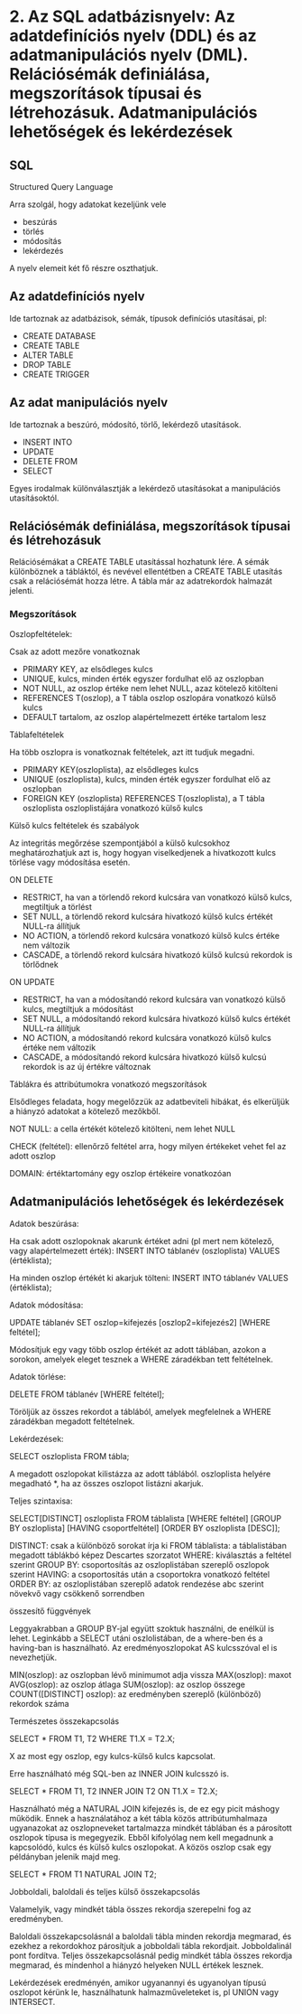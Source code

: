 # 2. Az SQL adatbázisnyelv: Az adatdefiníciós nyelv (DDL) és az adatmanipulációs nyelv (DML). Relációsémák definiálása, megszorítások típusai és létrehozásuk. Adatmanipulációs lehetőségek és lekérdezések

## SQL

Structured Query Language

Arra szolgál, hogy adatokat kezeljünk vele

- beszúrás
- törlés
- módosítás
- lekérdezés

A nyelv elemeit két fő részre oszthatjuk.

## Az adatdefiníciós nyelv

Ide tartoznak az adatbázisok, sémák, típusok definíciós utasításai, pl:

- CREATE DATABASE
- CREATE TABLE
- ALTER TABLE
- DROP TABLE
- CREATE TRIGGER

## Az adat manipulációs nyelv

Ide tartoznak a beszúró, módosító, törlő, lekérdező utasítások.

- INSERT INTO
- UPDATE 
- DELETE FROM 
- SELECT

Egyes irodalmak különválasztják a lekérdező utasításokat a manipulációs utasításoktól.

## Relációsémák definiálása, megszorítások típusai és létrehozásuk

Relációsémákat a CREATE TABLE utasítással hozhatunk lére. A sémák különböznek a tábláktól, és nevével ellentétben a CREATE TABLE utasítás csak a relációsémát hozza létre. A tábla már az adatrekordok halmazát jelenti.

### Megszorítások

Oszlopfeltételek:

Csak az adott mezőre vonatkoznak

- PRIMARY KEY, az elsődleges kulcs
- UNIQUE, kulcs, minden érték egyszer fordulhat elő az oszlopban
- NOT NULL, az oszlop értéke nem lehet NULL, azaz kötelező kitölteni
- REFERENCES T(oszlop), a T tábla oszlop oszlopára vonatkozó külső kulcs
- DEFAULT tartalom, az oszlop alapértelmezett értéke tartalom lesz

Táblafeltételek

Ha több oszlopra is vonatkoznak feltételek, azt itt tudjuk megadni.

- PRIMARY KEY(oszloplista), az elsődleges kulcs
- UNIQUE (oszloplista), kulcs, minden érték egyszer fordulhat elő az oszlopban
- FOREIGN KEY (oszloplista) REFERENCES T(oszloplista), a T tábla oszloplista oszloplistájára vonatkozó külső kulcs

Külső kulcs feltételek és szabályok

Az integritás megőrzése szempontjából a külső kulcsokhoz meghatározhatjuk azt is, hogy hogyan viselkedjenek a hivatkozott kulcs törlése vagy módosítása esetén.

ON DELETE

- RESTRICT, ha van a törlendő rekord kulcsára van vonatkozó külső kulcs, megtiltjuk a törlést
- SET NULL, a törlendő rekord kulcsára hivatkozó külső kulcs értékét NULL-ra állítjuk
- NO ACTION, a törlendő rekord kulcsára vonatkozó külső kulcs értéke nem változik
- CASCADE, a törlendő rekord kulcsára hivatkozó külső kulcsú rekordok is törlődnek

ON UPDATE

- RESTRICT, ha van a módosítandó rekord kulcsára van vonatkozó külső kulcs, megtiltjuk a módosítást
- SET NULL, a módosítandó rekord kulcsára hivatkozó külső kulcs értékét NULL-ra állítjuk
- NO ACTION, a módosítandó rekord kulcsára vonatkozó külső kulcs értéke nem változik
- CASCADE, a módosítandó rekord kulcsára hivatkozó külső kulcsú rekordok is az új értékre változnak


Táblákra és attribútumokra vonatkozó megszorítások

Elsődleges feladata, hogy megelőzzük az adatbeviteli hibákat, és elkerüljük a hiányzó adatokat a kötelező mezőkből.

NOT NULL: a cella értékét kötelező kitölteni, nem lehet NULL

CHECK (feltétel): ellenőrző feltétel arra, hogy milyen értékeket vehet fel az adott oszlop

DOMAIN: értéktartomány egy oszlop értékeire vonatkozóan


## Adatmanipulációs lehetőségek és lekérdezések

Adatok beszúrása:

Ha csak adott oszlopoknak akarunk értéket adni (pl mert nem kötelező, vagy alapértelmezett érték):
INSERT  INTO táblanév (oszloplista) VALUES (értéklista);

Ha minden oszlop értékét ki akarjuk tölteni:
INSERT  INTO táblanév VALUES (értéklista);

Adatok módosítása:

UPDATE táblanév SET oszlop=kifejezés \[oszlop2=kifejezés2\] \[WHERE feltétel\];

Módosítjuk egy vagy több oszlop értékét az adott táblában, azokon a sorokon, amelyek eleget tesznek a WHERE záradékban tett feltételnek.

Adatok törlése:

DELETE FROM táblanév \[WHERE feltétel\];

Töröljük az összes rekordot a táblából, amelyek megfelelnek a WHERE záradékban megadott feltételnek.

Lekérdezések:

SELECT oszloplista FROM tábla;

A megadott oszlopokat kilistázza az adott táblából. oszloplista helyére megadható \*, ha az összes oszlopot listázni akarjuk.

Teljes szintaxisa:

SELECT\[DISTINCT\] oszloplista FROM táblalista 
\[WHERE feltétel\]
\[GROUP  BY oszloplista\] 
\[HAVING csoportfeltétel\]
\[ORDER  BY oszloplista \[DESC\]\];

DISTINCT: csak a különböző sorokat írja ki
FROM táblalista: a táblalistában megadott táblákbó képez Descartes szorzatot
WHERE: kiválasztás a feltétel szerint
GROUP BY: csoportosítás az oszloplistában szereplő oszlopok szerint
HAVING: a csoportosítás után a csoportokra vonatkozó feltétel
ORDER BY: az oszloplistában szereplő adatok rendezése abc szerint növekvő vagy csökkenő sorrendben

összesítő függvények

Leggyakrabban a GROUP BY-jal együtt szoktuk használni, de enélkül is lehet.
Leginkább a SELECT utáni oszlolistában, de a where-ben és a having-ban is használható. Az eredményoszlopokat AS kulcsszóval el is nevezhetjük.

MIN(oszlop): az oszlopban lévő minimumot adja vissza
MAX(oszlop): maxot
AVG(oszlop): az oszlop átlaga
SUM(oszlop): az oszlop összege
COUNT(\[DISTINCT\] oszlop): az eredményben szereplő (különböző) rekordok száma

Természetes összekapcsolás

SELECT * FROM T1, T2 WHERE T1.X = T2.X;

X az most egy oszlop, egy kulcs-külső kulcs kapcsolat.

Erre használható még SQL-ben az INNER JOIN kulcsszó is.

SELECT * FROM T1, T2 INNER JOIN T2 ON T1.X = T2.X;

Használható még a NATURAL JOIN kifejezés is, de ez egy picit máshogy működik. Ennek a használatához a két tábla közös attribútumhalmaza ugyanazokat az oszlopneveket tartalmazza mindkét táblában és a párosított oszlopok típusa is megegyezik. Ebből kifolyólag nem kell megadnunk a kapcsolódó, kulcs és külső kulcs oszlopokat. A közös oszlop csak egy példányban jelenik majd meg.

SELECT * FROM T1 NATURAL JOIN T2;

Jobboldali, baloldali és teljes külső összekapcsolás

Valamelyik, vagy mindkét tábla összes rekordja szerepelni fog az eredményben.

Baloldali összekapcsolásnál a baloldali tábla minden rekordja megmarad, és ezekhez a rekordokhoz párosítjuk a jobboldali tábla rekordjait. Jobboldalinál pont fordítva. Teljes összekapcsolásnál pedig mindkét tábla összes rekordja megmarad, és mindenhol a hiányzó helyeken NULL értékek lesznek.

Lekérdezések eredményén, amikor ugyanannyi és ugyanolyan típusú oszlopot kérünk le, használhatunk halmazműveleteket is, pl UNION vagy INTERSECT.